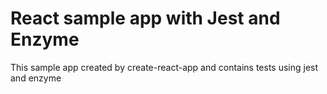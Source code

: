 # React sample app with Jest and Enzyme
This sample app created by create-react-app and contains tests using jest and enzyme
